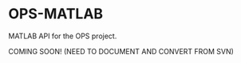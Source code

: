OPS-MATLAB
==========

MATLAB API for the OPS project.

COMING SOON! (NEED TO DOCUMENT AND CONVERT FROM SVN)

